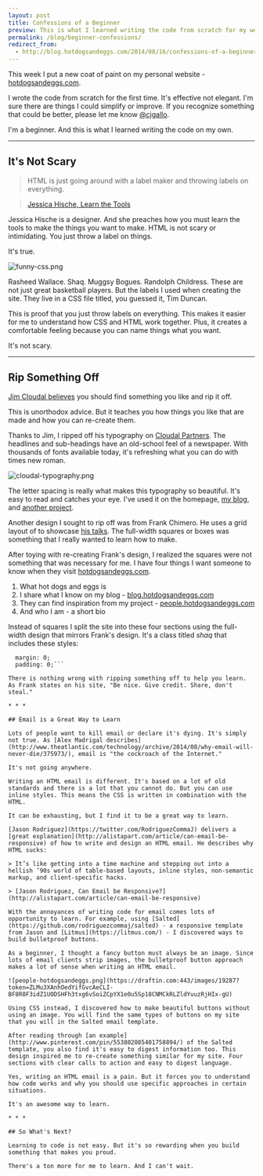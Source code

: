 ```yaml
---
layout: post
title: Confessions of a Beginner
preview: This is what I learned writing the code from scratch for my website. 
permalink: /blog/beginner-confessions/
redirect_from:
  - http://blog.hotdogsandeggs.com/2014/08/16/confessions-of-a-beginner/
---
```

This week I put a new coat of paint on my personal website - [hotdogsandeggs.com](http://hotdogsandeggs.com). 

I wrote the code from scratch for the first time. It's effective not elegant. I'm sure there are things I could simplify or improve. If you recognize something that could be better, please let me know [@cjgallo](https://twitter.com/cjagllo). 

I'm a beginner. And this is what I learned writing the code on my own.  

* * * 

## It's Not Scary

> HTML is just going around with a label maker and throwing labels on everything.

> [Jessica Hische, Learn the Tools](http://people.hotdogsandeggs.com/2014/02/01/jessica-hische/) 

Jessica Hische is a designer. And she preaches how you must learn the tools to make the things you want to make. HTML is not scary or intimidating. You just throw a label on things. 

It's true. 

![funny-css.png](https://draftin.com:443/images/19285?token=bvXoOlz6HkSUab8ZTklLvMXKnGdAw4JbCbsjaEfvSTVgCcoNwe6phRCuqUqgInUQKDw0FEU9lwLbkQ2yL_OrGDM) 

Rasheed Wallace. Shaq. Muggsy Bogues. Randolph Childress. These are not just great basketball players. But the labels I used when creating the site. They live in a CSS file titled, you guessed it, Tim Duncan. 

This is proof that you just throw labels on everything. This makes it easier for me to understand how CSS and HTML work together. Plus, it creates a comfortable feeling because you can name things what you want. 

It's not scary. 

* * * 

## Rip Something Off 

[Jim Cloudal believes](http://humblepied.com/jim-coudal/) you should find something you like and rip it off. 

This is unorthodox advice. But it teaches you how things you like that are made and how you can re-create them. 

Thanks to Jim, I ripped off his typography on [Cloudal Partners](http://coudal.com/). The headlines and sub-headings have an old-school feel of a newspaper. With thousands of fonts available today, it's refreshing what you can do with times new roman. 

![cloudal-typography.png](https://draftin.com:443/images/19286?token=uh3D26Qw5h5bUTgiSRSecnsyPPSu4dBYvLiuwUrEKYuLSk7qTt8CFK5kv0q06V-rF9G_v42ydf1FJdOzgy6uBus) 

The letter spacing is really what makes this typography so beautiful. It's easy to read and catches your eye. I've used it on the homepage, [my blog](http://blog.hotdogsandeggs.com/), and [another project](http://http://people.hotdogsandeggs.com/).

Another design I sought to rip off was from Frank Chimero. He uses a grid layout of to showcase [his talks](http://frankchimero.com/talks/). The full-width squares or boxes was something that I really wanted to learn how to make. 

After toying with re-creating Frank's design, I realized the squares were not something that was necessary for me. I have four things I want someone to know when they visit [hotdogsandeggs.com](http://hotdogsandeggs.com). 

1. What hot dogs and eggs is 
2. I share what I know on my blog - [blog.hotdogsandeggs.com](http://blog.hotdogsandeggs.)
3. They can find inspiration from my project - [people.hotdogsandeggs.com](http://people.hotdogsandeggs.com)
4. And who I am - a short bio 

Instead of squares I split the site into these four sections using the full-width design that mirrors Frank's design. It's a class titled *shaq* that includes these styles: 
```max-width: none;
  margin: 0;
  padding: 0;```

There is nothing wrong with ripping something off to help you learn. As Frank states on his site, "Be nice. Give credit. Share, don't steal." 

* * * 

## Email is a Great Way to Learn

Lots of people want to kill email or declare it's dying. It's simply not true. As [Alex Madrigal describes](http://www.theatlantic.com/technology/archive/2014/08/why-email-will-never-die/375973/), email is "the cockroach of the Internet." 

It's not going anywhere. 

Writing an HTML email is different. It's based on a lot of old standards and there is a lot that you cannot do. But you can use  inline styles. This means the CSS is written in combination with the HTML. 

It can be exhausting, but I find it to be a great way to learn. 

[Jason Rodriguez](https://twitter.com/RodriguezCommaJ) delivers a [great explanation](http://alistapart.com/article/can-email-be-responsive) of how to write and design an HTML email. He describes why HTML sucks: 

> It’s like getting into a time machine and stepping out into a hellish ’90s world of table-based layouts, inline styles, non-semantic markup, and client-specific hacks.

> [Jason Rodriguez, Can Email be Responsive?](http://alistapart.com/article/can-email-be-responsive)

With the annoyances of writing code for email comes lots of opportunity to learn. For example, using [Salted](https://github.com/rodriguezcommaj/salted) - a responsive template from Jason and [Litmus](https://litmus.com/) - I discovered ways to build bulletproof buttons. 

As a beginner, I thought a fancy button must always be an image. Since lots of email clients strip images, the bulletproof button approach makes a lot of sense when writing an HTML email. 

![people-hotdogsandeggs.png](https://draftin.com:443/images/19287?token=ZLMu3XAnhOedYifGvcAeCLI-BF8R0F3idZ1UODSHFh3txg6vSoiZCpYX1e0u5Sp18CNMCkRLZldYuuzRjHIx-gU) 

Using CSS instead, I discovered how to make beautiful buttons without using an image. You will find the same types of buttons on my site that you will in the Salted email template. 

After reading through [an example](http://www.pinterest.com/pin/553802085401758894/) of the Salted template, you also find it's easy to digest information too. This design inspired me to re-create something similar for my site. Four sections with clear calls to action and easy to digest language. 

Yes, writing an HTML email is a pain. But it forces you to understand how code works and why you should use specific approaches in certain situations. 

It's an awesome way to learn. 

* * * 

## So What's Next? 

Learning to code is not easy. But it's so rewarding when you build something that makes you proud. 

There's a ton more for me to learn. And I can't wait. 










